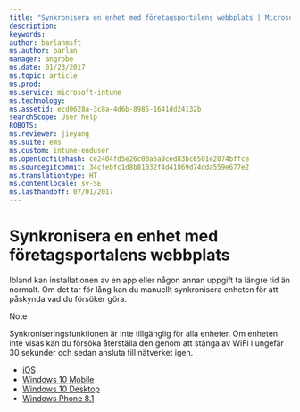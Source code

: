 ```yaml
---
title: "Synkronisera en enhet med företagsportalens webbplats | Microsoft Docs"
description: 
keywords: 
author: barlanmsft
ms.author: barlan
manager: angrobe
ms.date: 01/23/2017
ms.topic: article
ms.prod: 
ms.service: microsoft-intune
ms.technology: 
ms.assetid: ecd0628a-3c8a-4d6b-8985-1641dd24132b
searchScope: User help
ROBOTS: 
ms.reviewer: jieyang
ms.suite: ems
ms.custom: intune-enduser
ms.openlocfilehash: ce2404fd5e26c00a6a9ced83bc6501e2074bffce
ms.sourcegitcommit: 34cfebfc1d8b81032f4d41869d74dda559e677e2
ms.translationtype: HT
ms.contentlocale: sv-SE
ms.lasthandoff: 07/01/2017
---
```

# <a name="sync-your-device-with-the-company-portal-website"></a>Synkronisera en enhet med företagsportalens webbplats

Ibland kan installationen av en app eller någon annan uppgift ta längre tid än normalt. Om det tar för lång kan du manuellt synkronisera enheten för att påskynda vad du försöker göra.

> [!Note]
> Synkroniseringsfunktionen är inte tillgänglig för alla enheter. Om enheten inte visas kan du försöka återställa den genom att stänga av WiFi i ungefär 30 sekunder och sedan ansluta till nätverket igen.

* [iOS](sync-your-device-manually-ios.md)
* [Windows 10 Mobile](sync-your-device-manually-windows.md#windows-10-mobile)
* [Windows 10 Desktop](sync-your-device-manually-windows.md#windows-10-desktop)
* [Windows Phone 8.1](sync-your-device-manually-windows.md#windows-phone-81)
